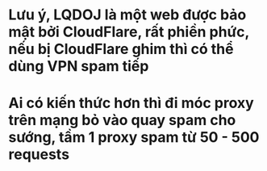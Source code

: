 # Lưu ý, LQDOJ là một web được bảo mật bởi CloudFlare, rất phiền phức, nếu bị CloudFlare ghim thì có thể dùng VPN spam tiếp
# Ai có kiến thức hơn thì đi móc proxy trên mạng bỏ vào quay spam cho sướng, tầm 1 proxy spam từ 50 - 500 requests